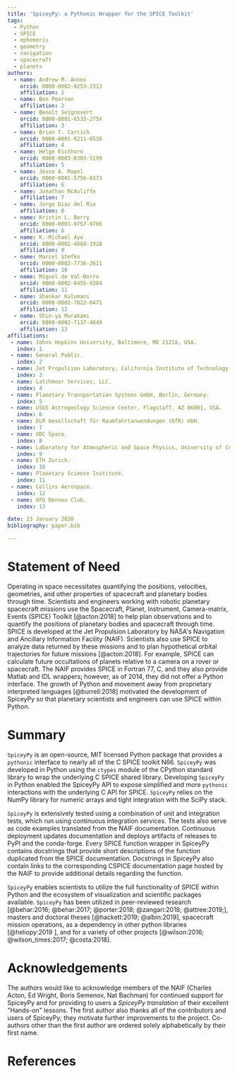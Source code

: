 ```yaml
---
title: 'SpiceyPy: a Pythonic Wrapper for the SPICE Toolkit'
tags:
  - Python
  - SPICE
  - ephemeris
  - geometry
  - navigation
  - spacecraft
  - planets
authors:
  - name: Andrew M. Annex
    orcid: 0000-0002-0253-2313
    affiliation: 1
  - name: Ben Pearson
    affiliation: 2
  - name: Benoît Seignovert
    orcid: 0000-0001-6533-275X
    affiliation: 3
  - name: Brian T. Carcich
    orcid: 0000-0001-9211-6526
    affiliation: 4
  - name: Helge Eichhorn
    orcid: 0000-0003-0303-5199
    affiliation: 5
  - name: Jesse A. Mapel
    orcid: 0000-0001-5756-0373
    affiliation: 6
  - name: Jonathan McAuliffe
    affiliation: 7
  - name: Jorge Diaz del Rio
    affiliation: 8
  - name: Kristin L. Berry
    orcid: 0000-0001-9757-9706
    affiliation: 6
  - name: K.-Michael Aye
    orcid: 0000-0002-4088-1928
    affiliation: 9
  - name: Marcel Stefko
    orcid: 0000-0002-7736-2611
    affiliation: 10
  - name: Miguel de Val-Borro
    orcid: 0000-0002-0455-9384
    affiliation: 11
  - name: Shankar Kulumani
    orcid: 0000-0002-7822-0471
    affiliation: 12
  - name: Shin-ya Murakami
    orcid: 0000-0002-7137-4849
    affiliation: 13
affiliations:
 - name: Johns Hopkins University, Baltimore, MD 21218, USA.
   index: 1
 - name: General Public.
   index: 2
 - name: Jet Propulsion Laboratory, California Institute of Technology, Pasadena, CA 91109, USA.
   index: 3
 - name: Latchmoor Services, LLC.
   index: 4
 - name: Planetary Transportation Systems GmbH, Berlin, Germany.
   index: 5
 - name: USGS Astrogeology Science Center, Flagstaff, AZ 86001, USA.
   index: 6
 - name: DLR Gesellschaft für Raumfahrtanwendungen (GfR) mbH.
   index: 7
 - name: ODC Space.
   index: 8
 - name: Laboratory for Atmospheric and Space Physics, University of Colorado, Boulder, CO 80303, USA.
   index: 9
 - name: ETH Zurich.
   index: 10
 - name: Planetary Science Institute.
   index: 11
 - name: Collins Aerospace.
   index: 12
 - name: GFD Dennou Club.
   index: 13

date: 23 January 2020
bibliography: paper.bib

---
```

# Statement of Need

Operating in space necessitates quantifying the positions, velocities, geometries, and other properties of spacecraft and planetary
 bodies through time. 
Scientists and engineers working with robotic planetary spacecraft missions use the Spacecraft, Planet, Instrument, Camera-matrix, Events
 (SPICE) Toolkit [@acton:2018] to help plan observations and to quantify the positions of planetary bodies and spacecraft through time. 
SPICE is developed at the Jet Propulsion Laboratory by NASA's Navigation and Ancillary Information Facility (NAIF). Scientists also use
 SPICE to analyze data returned by these missions and to plan hypothetical orbital trajectories for future missions [@acton:2018]. 
For example, SPICE can calculate future occultations of planets relative to a camera on a rover or spacecraft. 
The NAIF provides SPICE in Fortran 77, C, and they also provide Matlab and IDL wrappers; however, as of 2014, they did not offer a Python
 interface. 
The growth of Python and movement away from proprietary interpreted languages [@burrell:2018] motivated the development of SpiceyPy so
 that planetary scientists and engineers can use SPICE within Python. 

# Summary

``SpiceyPy`` is an open-source, MIT licensed Python package that provides a ``pythonic`` interface to nearly all of the C SPICE toolkit N66. 
``SpiceyPy`` was developed in Python using the ``ctypes`` module of the CPython standard library to wrap the underlying C SPICE shared library. 
Developing ``SpiceyPy`` in Python enabled the SpiceyPy API to expose simplified and more ``pythonic`` interactions with the underlying C API for SPICE.
``SpiceyPy`` relies on the NumPy library for numeric arrays and tight integration with the SciPy stack.

``SpiceyPy`` is extensively tested using a combination of unit and integration tests, which run using continuous integration services. 
The tests also serve as code examples translated from the NAIF documentation. 
Continuous deployment updates documentation and deploys artifacts of releases to PyPI and the conda-forge. 
Every SPICE function wrapper in SpiceyPy contains docstrings that provide short descriptions of the function duplicated from the SPICE
 documentation. 
Docstrings in SpiceyPy also contain links to the corresponding CSPICE documentation page hosted by the NAIF to provide additional details
 regarding the function. 

``SpiceyPy`` enables scientists to utilize the full functionality of SPICE within Python and the ecosystem of visualization and
 scientific packages available. 
``SpiceyPy`` has been utilized in peer-reviewed research [@behar:2016; @behar:2017; @porter:2018; @zangari:2018; @attree:2019;], masters
 and doctoral theses [@hackett:2019; @albin:2019], spacecraft mission operations, as a dependency in other python libraries [@heliopy:2019
 ], and for a variety of other projects [@wilson:2016; @wilson_times:2017; @costa:2018]. 

# Acknowledgements
The authors would like to acknowledge members of the NAIF (Charles Acton, Ed Wright, Boris Semenov, Nat Bachman) for continued support for
 SpiceyPy and for providing to users a *SpiceyPy translation* of their excellent "Hands-on" lessons. 
The first author also thanks all of the contributors and users of SpiceyPy; they motivate further improvements to the project. 
Co-authors other than the first author are ordered solely alphabetically by their first name. 

# References

